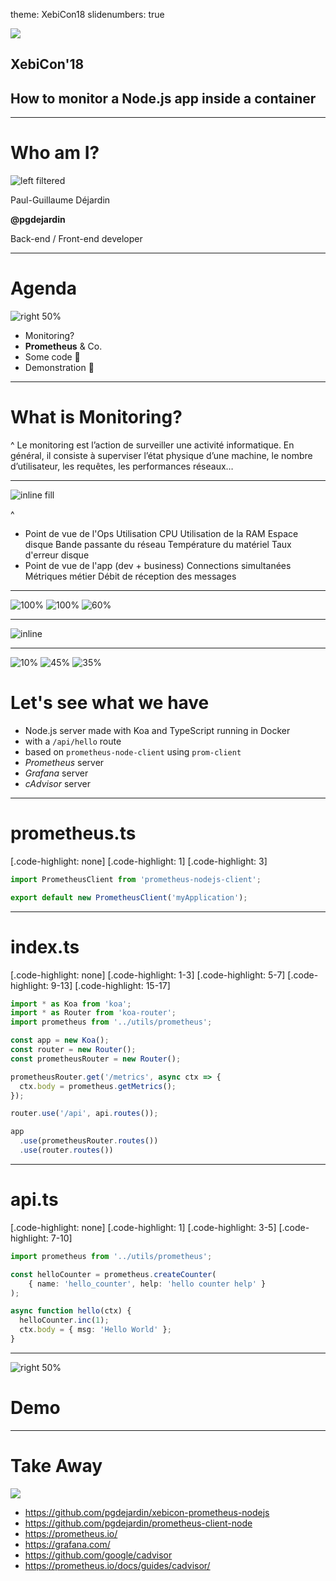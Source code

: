 theme: XebiCon18
slidenumbers: true

![](https://xebicon.fr/wp-content/uploads/2018/06/Xebicon18-brongniart-tech4exec.jpg)

## XebiCon'__18__

## How to monitor a __Node.js__ app inside a __container__

---

# Who am I?

![left filtered](pg.jpg)

Paul-Guillaume Déjardin

**@pgdejardin**

Back-end / Front-end developer

---

# Agenda

![right 50%](https://cdn3.iconfinder.com/data/icons/seo-glyph-2/24/task-512.png)

- Monitoring?
- **Prometheus** & Co.
- Some code 📝
- Demonstration 🎉

---

# What is Monitoring?

^
Le monitoring est l’action de surveiller une activité informatique. En général, il consiste à superviser l’état physique d’une machine, le nombre d’utilisateur, les requêtes, les performances réseaux…

---

![inline fill](monitoring.png)

^
- Point de vue de l'Ops
Utilisation CPU
Utilisation de la RAM
Espace disque 
Bande passante du réseau
Température du matériel
Taux d'erreur disque
- Point de vue de l'app (dev + business)
Connections simultanées
Métriques métier
Débit de réception des messages

---

![100%](https://www.cncf.io/wp-content/uploads/2017/08/logo_prometheus_padding-300x277.png)
![100%](http://www.satelliz.com/img/LogoPlgCAdvisor300.png)
![60%](http://www.d0wn.com/wp-content/uploads/grafana-logo-1.jpg)

---

![inline](prometheus.png)

---

![10%](https://risingstack-blog.s3.amazonaws.com/2016/Jun/Node_js_logo_svg-1466683930347.png)
![45%](https://www.cncf.io/wp-content/uploads/2017/08/logo_prometheus_padding-300x277.png)
![35%](https://1000logos.net/wp-content/uploads/2017/07/Logo-Docker.jpg)

# Let's see what we have

- Node.js server made with Koa and TypeScript running in Docker
- with a `/api/hello` route
- based on `prometheus-node-client` using `prom-client`
- *Prometheus* server 
- *Grafana* server
- *cAdvisor* server

---

# prometheus.ts

[.code-highlight: none]
[.code-highlight: 1]
[.code-highlight: 3]

```typescript
import PrometheusClient from 'prometheus-nodejs-client';

export default new PrometheusClient('myApplication');
```

---

# index.ts

[.code-highlight: none]
[.code-highlight: 1-3]
[.code-highlight: 5-7]
[.code-highlight: 9-13]
[.code-highlight: 15-17]

```typescript
import * as Koa from 'koa';
import * as Router from 'koa-router';
import prometheus from '../utils/prometheus';

const app = new Koa();
const router = new Router();
const prometheusRouter = new Router();

prometheusRouter.get('/metrics', async ctx => {
  ctx.body = prometheus.getMetrics();
});

router.use('/api', api.routes());

app
  .use(prometheusRouter.routes())
  .use(router.routes())
```

---

# api.ts

[.code-highlight: none]
[.code-highlight: 1]
[.code-highlight: 3-5]
[.code-highlight: 7-10]

```typescript
import prometheus from '../utils/prometheus';

const helloCounter = prometheus.createCounter(
    { name: 'hello_counter', help: 'hello counter help' }
);

async function hello(ctx) {
  helloCounter.inc(1);
  ctx.body = { msg: 'Hello World' };
}
```

---

![right 50%](https://twhyderabad.github.io/xtremetesting/static/media/performance-testing.5b7a5cb2.png)

# Demo

---

# Take Away

![](https://www.mediaan.com/wp-content/uploads/2017/01/launch17.jpg)

- https://github.com/pgdejardin/xebicon-prometheus-nodejs
- https://github.com/pgdejardin/prometheus-client-node
- https://prometheus.io/
- https://grafana.com/
- https://github.com/google/cadvisor
- https://prometheus.io/docs/guides/cadvisor/

